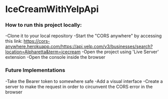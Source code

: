 # IceCreamWithYelpApi

### How to run this project locally:

-Clone it to your local repository
-Start the "CORS anywhere" by accessing this link: https://cors-anywhere.herokuapp.com/https://api.yelp.com/v3/businesses/search?location=Alpharetta&term=icecream
-Open the project using 'Live Server' extension
-Open the console inside the browser
 
### Future Implementations

-Take the Bearer token to somewhere safe
-Add a visual interface
-Create a server to make the request in order to circunvent the CORS error in the browser
